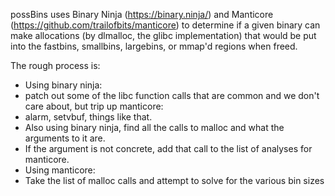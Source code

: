 possBins uses Binary Ninja (https://binary.ninja/) and Manticore (https://github.com/trailofbits/manticore) to determine if a given binary can make allocations (by dlmalloc, the glibc implementation) that would be put into the fastbins, smallbins, largebins, or mmap'd regions when freed.

The rough process is:

* Using binary ninja:
 * patch out some of the libc function calls that are common and we don't care about, but trip up manticore:
  * alarm, setvbuf, things like that.
 * Also using binary ninja, find all the calls to malloc and what the arguments to it are.
 * If the argument is not concrete, add that call to the list of analyses for manticore.
* Using manticore:
 * Take the list of malloc calls and attempt to solve for the various bin sizes
